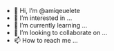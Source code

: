 - 👋 Hi, I’m @amiqeuelete
- 👀 I’m interested in ...
- 🌱 I’m currently learning ...
- 💞️ I’m looking to collaborate on ...
- 📫 How to reach me ...

<!---
amiqeuelete/amiqeuelete is a ✨ special ✨ repository because its `README.md` (this file) appears on your GitHub profile.
You can click the Preview link to take a look at your changes.
--->
